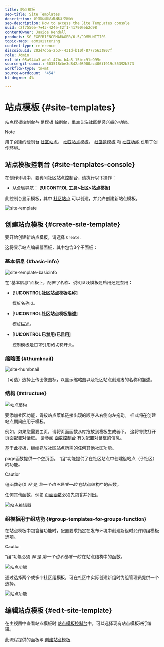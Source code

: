 ```yaml
---
title: 站点模板
seo-title: Site Templates
description: 如何访问站点模板控制台
seo-description: How to access the Site Templates console
uuid: d2f7556e-7e43-424e-82f1-41790aeb2d98
contentOwner: Janice Kendall
products: SG_EXPERIENCEMANAGER/6.5/COMMUNITIES
topic-tags: administering
content-type: reference
discoiquuid: 202d7dba-2b34-431d-b10f-87775632807f
role: Admin
exl-id: 05a944a3-adb1-47b4-b4a5-15bac91c995e
source-git-commit: 603518dbe3d842a08900ac40651919c55392b573
workflow-type: tm+mt
source-wordcount: '454'
ht-degree: 4%

---
```


# 站点模板 {#site-templates}

站点模板控制台与 [组模板](tools-groups.md) 控制台，重点关注社区组感兴趣的功能。

>[!NOTE]
>
>用于创建的控制台 [社区站点](sites-console.md)， [社区站点模板](sites.md)， [社区组模板](tools-groups.md) 和 [社区功能](functions.md) 仅用于创作环境。

## 站点模板控制台 {#site-templates-console}

在创作环境中，要访问社区站点控制台，请执行以下操作：

* 从全局导航： **[!UICONTROL 工具>社区>站点模板]**

此控制台显示模板，其中 [社区站点](sites-console.md) 可以创建，并允许创建新站点模板。

![site-template](assets/site-template.png)

## 创建站点模板 {#create-site-template}

要开始创建新站点模板，请选择 `Create`.

这将显示站点编辑器面板，其中包含3个子面板：

### 基本信息 {#basic-info}

![site-template-basicinfo](assets/site-template-basicinfo.png)

在“基本信息”面板上，配置了名称、说明以及模板是启用还是禁用：

* **[!UICONTROL 社区站点模板名称]**

   模板名称id。

* **[!UICONTROL 社区站点模板描述]**

   模板描述。

* **[!UICONTROL 已禁用/已启用]**

   控制模板是否可引用的切换开关。

### 缩略图 {#thumbnail}

![site-thumbnail](assets/site-thumbnail.png)

（可选）选择上传图像图标，以显示缩略图以及社区站点创建者的名称和描述。

### 结构 {#structure}

![站点结构](assets/site-structure.png)

要添加社区功能，请按站点菜单链接出现的顺序从右侧向左拖动。 样式将在创建站点期间应用于模板。

例如，如果您需要主页，请将页面函数从库拖放到模板生成器下。 这将导致打开页面配置对话框。 请参阅 [函数控制台](functions.md) 有关配置对话框的信息。

基于此模板，继续拖放社区站点所需的任何其他社区功能。

page函数提供一个空页面。 “组”功能提供了在社区站点中创建组站点（子社区）的功能。

>[!CAUTION]
>
>组函数必须 *非* 是 *第一个也不是唯一的* 在站点结构中的函数。
>
>任何其他函数，例如 [页面函数](functions.md#page-function)必须先包含并列出。

![站点编辑器](assets/site-editor.png)

### 组模板用于组功能 {#group-templates-for-groups-function}

在站点模板中包含组功能时，配置要求指定在发布环境中创建新组时允许的组模板选项。

>[!CAUTION]
>
>“组”功能必须 *非* 是 *第一个也不是唯一的* 在站点结构中的函数。

![站点功能](assets/site-functions.png)

通过选择两个或多个社区组模板，可在社区中实际创建新组时为组管理员提供一个选择。

![站点功能](assets/site-functions1.png)

## 编辑站点模板 {#edit-site-template}

在主视图中查看站点模板时 [站点模板控制台](#site-templates-console)中，可以选择现有站点模板进行编辑。

此流程提供的面板与 [创建站点模板](#create-site-template).
